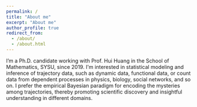 ```yaml
---
permalink: /
title: "About me"
excerpt: "About me"
author_profile: true
redirect_from: 
  - /about/
  - /about.html
---
```


I’m a Ph.D. candidate working with Prof. Hui Huang in the School of Mathematics, SYSU, since 2019. I'm interested in statistical modeling and inference of trajectory data, such as dynamic data, functional data, or count data from dependent processes in physics, biology, social networks, and so on. I prefer the empirical Bayesian paradigm for encoding the mysteries among trajectories, thereby promoting scientific discovery and insightful understanding in different domains.
